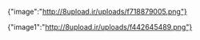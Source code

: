 {"image":"http://8upload.ir/uploads/f718879005.png"}

{"image1":"http://8upload.ir/uploads/f442645489.png"}
